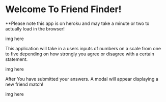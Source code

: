# Welcome To Friend Finder!
**Please note this app is on heroku and may take a minute or two to actually load in the browser!

img here

This application will take in a users inputs of numbers on a scale from one to five depending on how strongly you agree or disagree 
with a certain statement.

img here

After You have submitted your answers. A modal will appear displaying a new friend match! 

img here



